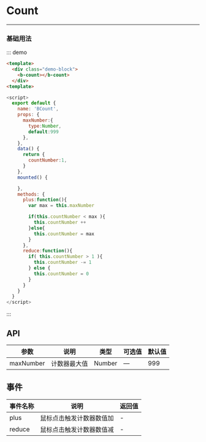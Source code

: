 # Count
----
### 基础用法


<div class="demo-block">
  <b-count></b-count>
</div>


::: demo
```html
<template>
  <div class="demo-block">
    <b-count></b-count>
  </div>
<template>
```
```javascript
<script>
  export default {
    name: 'BCount',
    props: {
      maxNumber:{
        type:Number,
        default:999
      },
    },
    data() {
      return {
        countNumber:1,
      }
    },
    mounted() {

    },
    methods: {
      plus:function(){
        var max = this.maxNumber

        if(this.countNumber < max ){
          this.countNumber ++
        }else{
          this.countNumber = max
        }
      },
      reduce:function(){
        if( this.countNumber > 1 ){
          this.countNumber -= 1
        } else {
          this.countNumber = 0
        }
      }
    }
  }
</script>
```
:::

## API

| 参数      | 说明          | 类型      | 可选值                      | 默认值       |
|---------- |-------------- |---------- |-------------------------  |------------- |
| maxNumber | 计数器最大值 | Number | — | 999 |

## 事件

| 事件名称      | 说明          | 返回值  |
|---------- |-------------- |---------- |
| plus | 鼠标点击触发计数器数值加 | - |
| reduce | 鼠标点击触发计数器数值减 | - |

